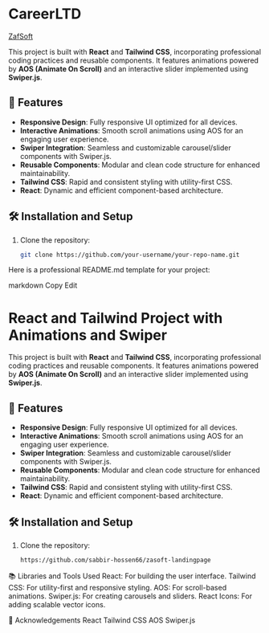 # CareerLTD

[ZafSoft](https://your-live-url.com)

This project is built with **React** and **Tailwind CSS**, incorporating professional coding practices and reusable components. It features animations powered by **AOS (Animate On Scroll)** and an interactive slider implemented using **Swiper.js**.

## 🚀 Features

- **Responsive Design**: Fully responsive UI optimized for all devices.
- **Interactive Animations**: Smooth scroll animations using AOS for an engaging user experience.
- **Swiper Integration**: Seamless and customizable carousel/slider components with Swiper.js.
- **Reusable Components**: Modular and clean code structure for enhanced maintainability.
- **Tailwind CSS**: Rapid and consistent styling with utility-first CSS.
- **React**: Dynamic and efficient component-based architecture.

## 🛠️ Installation and Setup

1. Clone the repository:
   ```bash
   git clone https://github.com/your-username/your-repo-name.git

   
Here is a professional README.md template for your project:

markdown
Copy
Edit
# React and Tailwind Project with Animations and Swiper

This project is built with **React** and **Tailwind CSS**, incorporating professional coding practices and reusable components. It features animations powered by **AOS (Animate On Scroll)** and an interactive slider implemented using **Swiper.js**.

## 🚀 Features

- **Responsive Design**: Fully responsive UI optimized for all devices.
- **Interactive Animations**: Smooth scroll animations using AOS for an engaging user experience.
- **Swiper Integration**: Seamless and customizable carousel/slider components with Swiper.js.
- **Reusable Components**: Modular and clean code structure for enhanced maintainability.
- **Tailwind CSS**: Rapid and consistent styling with utility-first CSS.
- **React**: Dynamic and efficient component-based architecture.

## 🛠️ Installation and Setup

1. Clone the repository:
   ```bash
   https://github.com/sabbir-hossen66/zasoft-landingpage

📚 Libraries and Tools Used
React: For building the user interface.
Tailwind CSS: For utility-first and responsive styling.
AOS: For scroll-based animations.
Swiper.js: For creating carousels and sliders.
React Icons: For adding scalable vector icons.

🌟 Acknowledgements
React
Tailwind CSS
AOS
Swiper.js


